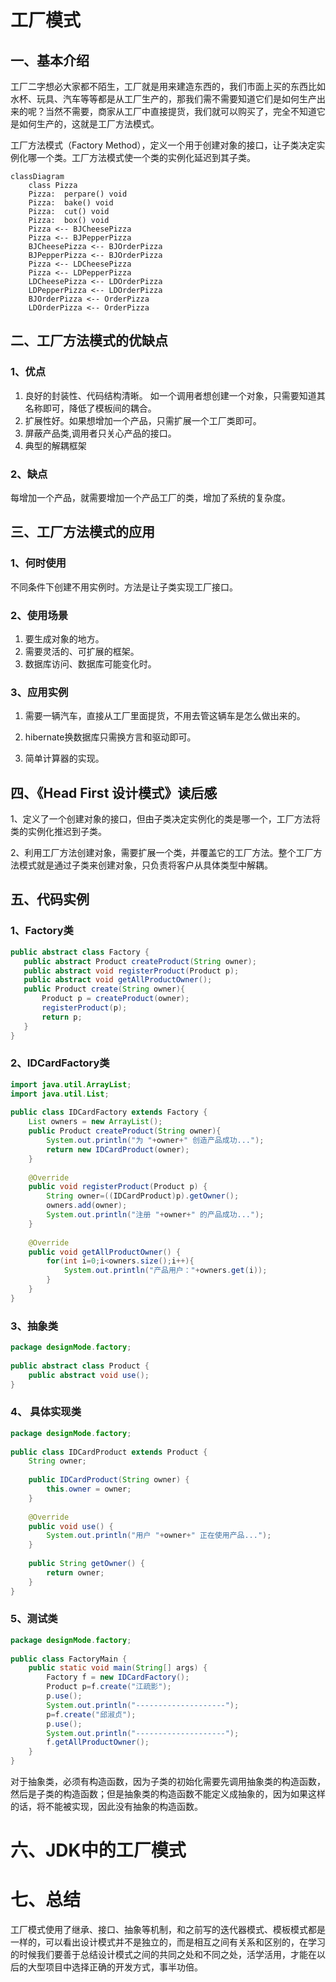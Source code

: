 # 工厂模式

## 一、基本介绍
工厂二字想必大家都不陌生，工厂就是用来建造东西的，我们市面上买的东西比如水杯、玩具、汽车等等都是从工厂生产的，那我们需不需要知道它们是如何生产出来的呢？当然不需要，商家从工厂中直接提货，我们就可以购买了，完全不知道它是如何生产的，这就是工厂方法模式。

工厂方法模式（Factory Method），定义一个用于创建对象的接口，让子类决定实例化哪一个类。工厂方法模式使一个类的实例化延迟到其子类。

```mermaid
classDiagram
    class Pizza
    Pizza:  perpare() void
    Pizza:  bake() void
    Pizza:  cut() void 
    Pizza:  box() void
    Pizza <-- BJCheesePizza
    Pizza <-- BJPepperPizza
    BJCheesePizza <-- BJOrderPizza
    BJPepperPizza <-- BJOrderPizza
    Pizza <-- LDCheesePizza
    Pizza <-- LDPepperPizza
    LDCheesePizza <-- LDOrderPizza
    LDPepperPizza <-- LDOrderPizza
    BJOrderPizza <-- OrderPizza
    LDOrderPizza <-- OrderPizza
```
## 二、工厂方法模式的优缺点
### 1、优点
1. 良好的封装性、代码结构清晰。
   如一个调用者想创建一个对象，只需要知道其名称即可，降低了模板间的耦合。
1. 扩展性好。如果想增加一个产品，只需扩展一个工厂类即可。
1. 屏蔽产品类,调用者只关心产品的接口。
1. 典型的解耦框架

### 2、缺点
每增加一个产品，就需要增加一个产品工厂的类，增加了系统的复杂度。

## 三、工厂方法模式的应用
### 1、何时使用
不同条件下创建不用实例时。方法是让子类实现工厂接口。

### 2、使用场景
1. 要生成对象的地方。
1. 需要灵活的、可扩展的框架。
1. 数据库访问、数据库可能变化时。

### 3、应用实例
1. 需要一辆汽车，直接从工厂里面提货，不用去管这辆车是怎么做出来的。

1. hibernate换数据库只需换方言和驱动即可。

1. 简单计算器的实现。

## 四、《Head First 设计模式》读后感
1、定义了一个创建对象的接口，但由子类决定实例化的类是哪一个，工厂方法将类的实例化推迟到子类。

2、利用工厂方法创建对象，需要扩展一个类，并覆盖它的工厂方法。整个工厂方法模式就是通过子类来创建对象，只负责将客户从具体类型中解耦。

##  五、代码实例

### 1、Factory类
 ```java
public abstract class Factory {
    public abstract Product createProduct(String owner);
    public abstract void registerProduct(Product p);
    public abstract void getAllProductOwner();
    public Product create(String owner){
        Product p = createProduct(owner);
        registerProduct(p);
        return p;
    }
}
 ```
###  2、IDCardFactory类
```java 
import java.util.ArrayList;
import java.util.List;
 
public class IDCardFactory extends Factory {
    List owners = new ArrayList();
    public Product createProduct(String owner){
        System.out.println("为 "+owner+" 创造产品成功...");
        return new IDCardProduct(owner);
    }
 
    @Override
    public void registerProduct(Product p) {
        String owner=((IDCardProduct)p).getOwner();
        owners.add(owner);
        System.out.println("注册 "+owner+" 的产品成功...");
    }
 
    @Override
    public void getAllProductOwner() {
        for(int i=0;i<owners.size();i++){
            System.out.println("产品用户："+owners.get(i));
        }
    }
}
```
### 3、抽象类 
```java
package designMode.factory;
 
public abstract class Product {
    public abstract void use();
}
```

### 4、 具体实现类
```java
package designMode.factory;
 
public class IDCardProduct extends Product {
    String owner;
 
    public IDCardProduct(String owner) {
        this.owner = owner;
    }
 
    @Override
    public void use() {
        System.out.println("用户 "+owner+" 正在使用产品...");
    }
 
    public String getOwner() {
        return owner;
    }
}
```
### 5、测试类
```java
package designMode.factory;
 
public class FactoryMain {
    public static void main(String[] args) {
        Factory f = new IDCardFactory();
        Product p=f.create("江疏影");
        p.use();
        System.out.println("--------------------");
        p=f.create("邱淑贞");
        p.use();
        System.out.println("--------------------");
        f.getAllProductOwner();
    }
}
```
对于抽象类，必须有构造函数，因为子类的初始化需要先调用抽象类的构造函数，然后是子类的构造函数；但是抽象类的构造函数不能定义成抽象的，因为如果这样的话，将不能被实现，因此没有抽象的构造函数。

# 六、JDK中的工厂模式

# 七、总结
工厂模式使用了继承、接口、抽象等机制，和之前写的迭代器模式、模板模式都是一样的，可以看出设计模式并不是独立的，而是相互之间有关系和区别的，在学习的时候我们要善于总结设计模式之间的共同之处和不同之处，活学活用，才能在以后的大型项目中选择正确的开发方式，事半功倍。
